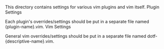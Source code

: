 This directory contains settings for various vim plugins and vim itself.
Plugin Settings

Each plugin's overrides/settings should be put in a separate file named {plugin-name}.vim.
Vim Settings

General vim overrides/settings should be put in a separate file named dotf-{descriptive-name}.vim.
